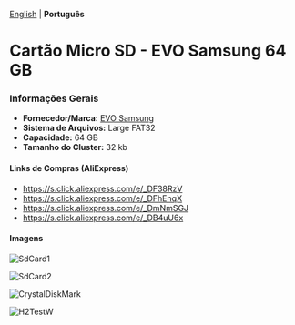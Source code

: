 [English](README.md) | **Português**

# Cartão Micro SD - EVO Samsung 64 GB

### Informações Gerais

- <b>Fornecedor/Marca:</b> [EVO Samsung](https://s.click.aliexpress.com/e/_Dm6f9z5)
- <b>Sistema de Arquivos:</b> Large FAT32
- <b>Capacidade:</b> 64 GB
- <b>Tamanho do Cluster:</b> 32 kb

#### Links de Compras (AliExpress)

- https://s.click.aliexpress.com/e/_DF38RzV
- https://s.click.aliexpress.com/e/_DFhEnqX
- https://s.click.aliexpress.com/e/_DmNmSGJ
- https://s.click.aliexpress.com/e/_DB4uU6x

#### Imagens

![SdCard1](../Images/SdCard1.jpg)

![SdCard2](../Images/SdCard2.jpg)

![CrystalDiskMark](../Images/CrystalDiskMark.png)

![H2TestW](../Images/H2TestW.png)
